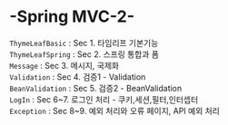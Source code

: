 # -Spring MVC-2-
`ThymeLeafBasic` : Sec 1. 타임리프 기본기능 <br>
`ThymeLeafSpring` : Sec 2.  스프링 통합과 폼 <br>
`Message` : Sec 3. 메시지, 국제화 <br>
`Validation` : Sec 4. 검증1 - Validation <br>
`BeanValidation` : Sec 5. 검증2 - BeanValidation <br>
`LogIn` : Sec 6\~7. 로그인 처리 - 쿠키,세션,필터,인터셉터 <br>
`Exception` : Sec 8\~9. 예외 처리와 오류 페이지, API 예외 처리  <br>
